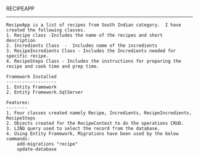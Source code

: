 ﻿RECIPEAPP
*********
	RecipeApp is a list of recipes from South Indian category.  I have created the following classes.
	1. Recipe class -Includes the name of the recipes and short description
	2. Incredients Class  -  Includes name of the incredients
	3. RecipeIncredients Class - Includes the Incredients needed for specific recipe.
	4. RecipeSteps Class - Includes the instructions for preparing the recipe and cook time and prep time.

	Framework Installed
	-------------------
	1. Entity Framework
	2. Entity Framework.SqlServer

	Features:
	--------
	1. Four classes created namely Recipe, Incredients, RecipeIncredients, RecipeSteps
	2. Objects created for the RecipeContext to do the operations CRUD.
	3. LINQ query used to select the record from the database.
	4. Using Entity Framework, Migrations have been used by the below commands:
		add-migrations "recipe"
		update-database
	
